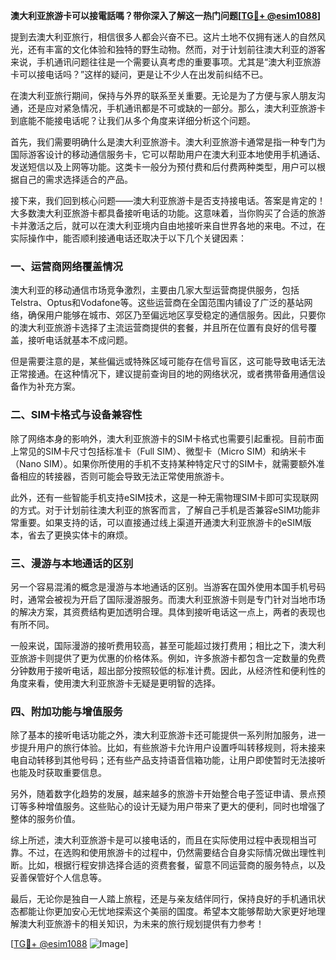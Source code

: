**澳大利亚旅游卡可以接電話嗎？带你深入了解这一热门问题[[TG💪+ @esim1088](https://t.me/s/esim1088)]**

提到去澳大利亚旅行，相信很多人都会兴奋不已。这片土地不仅拥有迷人的自然风光，还有丰富的文化体验和独特的野生动物。然而，对于计划前往澳大利亚的游客来说，手机通讯问题往往是一个需要认真考虑的重要事项。尤其是“澳大利亚旅游卡可以接电话吗？”这样的疑问，更是让不少人在出发前纠结不已。

在澳大利亚旅行期间，保持与外界的联系至关重要。无论是为了方便与家人朋友沟通，还是应对紧急情况，手机通讯都是不可或缺的一部分。那么，澳大利亚旅游卡到底能不能接电话呢？让我们从多个角度来详细分析这个问题。

首先，我们需要明确什么是澳大利亚旅游卡。澳大利亚旅游卡通常是指一种专门为国际游客设计的移动通信服务卡，它可以帮助用户在澳大利亚本地使用手机通话、发送短信以及上网等功能。这类卡一般分为预付费和后付费两种类型，用户可以根据自己的需求选择适合的产品。

接下来，我们回到核心问题——澳大利亚旅游卡是否支持接电话。答案是肯定的！大多数澳大利亚旅游卡都具备接听电话的功能。这意味着，当你购买了合适的旅游卡并激活之后，就可以在澳大利亚境内自由地接听来自世界各地的来电。不过，在实际操作中，能否顺利接通电话还取决于以下几个关键因素：

### 一、运营商网络覆盖情况

澳大利亚的移动通信市场竞争激烈，主要由几家大型运营商提供服务，包括Telstra、Optus和Vodafone等。这些运营商在全国范围内铺设了广泛的基站网络，确保用户能够在城市、郊区乃至偏远地区享受稳定的通信服务。因此，只要你的澳大利亚旅游卡选择了主流运营商提供的套餐，并且所在位置有良好的信号覆盖，接听电话就基本不成问题。

但是需要注意的是，某些偏远或特殊区域可能存在信号盲区，这可能导致电话无法正常接通。在这种情况下，建议提前查询目的地的网络状况，或者携带备用通信设备作为补充方案。

### 二、SIM卡格式与设备兼容性

除了网络本身的影响外，澳大利亚旅游卡的SIM卡格式也需要引起重视。目前市面上常见的SIM卡尺寸包括标准卡（Full SIM）、微型卡（Micro SIM）和纳米卡（Nano SIM）。如果你所使用的手机不支持某种特定尺寸的SIM卡，就需要额外准备相应的转接器，否则可能会导致无法正常使用旅游卡。

此外，还有一些智能手机支持eSIM技术，这是一种无需物理SIM卡即可实现联网的方式。对于计划前往澳大利亚的旅客而言，了解自己手机是否兼容eSIM功能非常重要。如果支持的话，可以直接通过线上渠道开通澳大利亚旅游卡的eSIM版本，省去了更换实体卡的麻烦。

### 三、漫游与本地通话的区别

另一个容易混淆的概念是漫游与本地通话的区别。当游客在国外使用本国手机号码时，通常会被视为开启了国际漫游服务。而澳大利亚旅游卡则是专门针对当地市场的解决方案，其资费结构更加透明合理。具体到接听电话这一点上，两者的表现也有所不同。

一般来说，国际漫游的接听费用较高，甚至可能超过拨打费用；相比之下，澳大利亚旅游卡则提供了更为优惠的价格体系。例如，许多旅游卡都包含一定数量的免费分钟数用于接听电话，超出部分按照较低的标准计费。因此，从经济性和便利性的角度来看，使用澳大利亚旅游卡无疑是更明智的选择。

### 四、附加功能与增值服务

除了基本的接听电话功能之外，澳大利亚旅游卡还可能提供一系列附加服务，进一步提升用户的旅行体验。比如，有些旅游卡允许用户设置呼叫转移规则，将未接来电自动转移到其他号码；还有些产品支持语音信箱功能，让用户即使暂时无法接听也能及时获取重要信息。

另外，随着数字化趋势的发展，越来越多的旅游卡开始整合电子签证申请、景点预订等多种增值服务。这些贴心的设计无疑为用户带来了更大的便利，同时也增强了整体的服务价值。

综上所述，澳大利亚旅游卡是可以接电话的，而且在实际使用过程中表现相当可靠。不过，在选购和使用旅游卡的过程中，仍然需要结合自身实际情况做出理性判断。比如，根据行程安排选择合适的资费套餐，留意不同运营商的服务特点，以及妥善保管好个人信息等。

最后，无论你是独自一人踏上旅程，还是与亲友结伴同行，保持良好的手机通讯状态都能让你更加安心无忧地探索这个美丽的国度。希望本文能够帮助大家更好地理解澳大利亚旅游卡的相关知识，为未来的旅行规划提供有力参考！

[[TG💪+ @esim1088](https://t.me/s/esim1088) ![Image](https://i.postimg.cc/4NQfJmqS/Snipaste-2025-05-13-00-14-12.png)]
